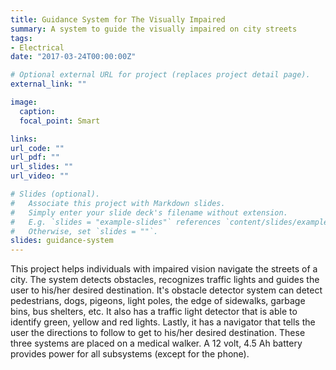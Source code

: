 ```yaml
---
title: Guidance System for The Visually Impaired
summary: A system to guide the visually impaired on city streets
tags:
- Electrical
date: "2017-03-24T00:00:00Z"

# Optional external URL for project (replaces project detail page).
external_link: ""

image:
  caption:
  focal_point: Smart

links:
url_code: ""
url_pdf: ""
url_slides: ""
url_video: ""

# Slides (optional).
#   Associate this project with Markdown slides.
#   Simply enter your slide deck's filename without extension.
#   E.g. `slides = "example-slides"` references `content/slides/example-slides.md`.
#   Otherwise, set `slides = ""`.
slides: guidance-system
---
```


This project helps individuals with impaired vision navigate the streets of a city. The system detects obstacles, recognizes traffic lights and guides the user to his/her desired destination. It's obstacle detector system can detect pedestrians, dogs, pigeons, light poles, the edge of sidewalks, garbage bins, bus shelters, etc. It also has a traffic light detector that is able to identify green, yellow and red lights. Lastly, it has a navigator that tells the user the directions to follow to get to his/her desired destination. These three systems are placed on a medical walker. A 12 volt, 4.5 Ah battery provides power for all subsystems (except for the phone).   